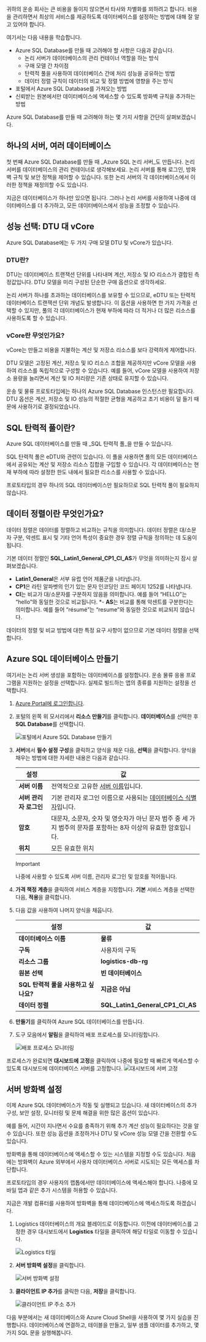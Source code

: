 귀하의 운송 회사는 큰 비용을 들이지 않으면서 타사와 차별화를 꾀하려고 합니다. 비용을 관리하면서 최상의 서비스를 제공하도록 데이터베이스를 설정하는 방법에 대해 잘 알고 있어야 합니다.

여기서는 다음 내용을 학습합니다.

- Azure SQL Database를 만들 때 고려해야 할 사항은 다음과 같습니다.
  - 논리 서버가 데이터베이스의 관리 컨테이너 역할을 하는 방식
  - 구매 모델 간 차이점
  - 탄력적 풀을 사용하여 데이터베이스 간에 처리 성능을 공유하는 방법
  - 데이터 정렬 규칙이 데이터의 비교 및 정렬 방법에 영향을 주는 방식
- 포털에서 Azure SQL Database를 가져오는 방법
- 신뢰받는 원본에서만 데이터베이스에 액세스할 수 있도록 방화벽 규칙을 추가하는 방법

Azure SQL Database를 만들 때 고려해야 하는 몇 가지 사항을 간단히 살펴보겠습니다.

## <a name="one-server-many-databases"></a>하나의 서버, 여러 데이터베이스

첫 번째 Azure SQL Database를 만들 때 _Azure SQL 논리 서버_도 만듭니다. 논리 서버를 데이터베이스의 관리 컨테이너로 생각해보세요. 논리 서버를 통해 로그인, 방화벽 규칙 및 보안 정책을 제어할 수 있습니다. 또한 논리 서버의 각 데이터베이스에서 이러한 정책을 재정의할 수도 있습니다.

지금은 데이터베이스가 하나만 있으면 됩니다. 그러나 논리 서버를 사용하여 나중에 데이터베이스를 더 추가하고, 모든 데이터베이스에서 성능을 조정할 수 있습니다.

## <a name="choose-performance-dtus-versus-vcores"></a>성능 선택: DTU 대 vCore

Azure SQL Database에는 두 가지 구매 모델 DTU 및 vCore가 있습니다.

### <a name="what-are-dtus"></a>DTU란?

DTU는 데이터베이스 트랜잭션 단위를 나타내며 계산, 저장소 및 IO 리소스가 결합된 측정값입니다. DTU 모델을 미리 구성된 단순한 구매 옵션으로 생각하세요.

논리 서버가 하나를 초과하는 데이터베이스를 보유할 수 있으므로, eDTU 또는 탄력적 데이터베이스 트랜잭션 단위 개념도 발생합니다. 이 옵션을 사용하면 한 가지 가격을 선택할 수 있지만, 풀의 각 데이터베이스가 현재 부하에 따라 더 적거나 더 많은 리소스를 사용하도록 할 수 있습니다.

### <a name="what-are-vcores"></a>vCore란 무엇인가요?

vCore는 만들고 비용을 지불하는 계산 및 저장소 리소스를 보다 강력하게 제어합니다.

DTU 모델은 고정된 계산, 저장소 및 IO 리소스 조합을 제공하지만 vCore 모델을 사용하여 리소스를 독립적으로 구성할 수 있습니다. 예를 들어, vCore 모델을 사용하여 저장소 용량을 늘리면서 계산 및 IO 처리량은 기존 상태로 유지할 수 있습니다.

운송 및 물류 프로토타입에는 하나의 Azure SQL Database 인스턴스만 필요합니다. DTU 옵션은 계산, 저장소 및 IO 성능의 적절한 균형을 제공하고 초기 비용이 덜 들기 때문에 사용하기로 결정되었습니다.

## <a name="what-are-sql-elastic-pools"></a>SQL 탄력적 풀이란?

Azure SQL 데이터베이스를 만들 때 _SQL 탄력적 풀_을 만들 수 있습니다.

SQL 탄력적 풀은 eDTU와 관련이 있습니다. 이 풀을 사용하면 풀의 모든 데이터베이스에서 공유되는 계산 및 저장소 리소스 집합을 구입할 수 있습니다. 각 데이터베이스는 현재 부하에 따라 설정한 한도 내에서 필요한 리소스를 사용할 수 있습니다.

프로토타입의 경우 하나의 SQL 데이터베이스만 필요하므로 SQL 탄력적 풀이 필요하지 않습니다.

## <a name="what-is-collation"></a>데이터 정렬이란 무엇인가요?

데이터 정렬은 데이터를 정렬하고 비교하는 규칙을 의미합니다. 데이터 정렬은 대/소문자 구분, 악센트 표시 및 기타 언어 특성이 중요한 경우 정렬 규칙을 정의하는 데 도움이 됩니다.

기본 데이터 정렬인 **SQL_Latin1_General_CP1_CI_AS**가 무엇을 의미하는지 잠시 살펴보겠습니다.

- **Latin1_General**은 서부 유럽 언어 제품군을 나타냅니다.
- **CP1**은 라틴 알파벳의 인기 있는 문자 인코딩인 코드 페이지 1252를 나타냅니다.
- **CI**는 비교가 대/소문자를 구분하지 않음을 의미합니다. 예를 들어 “HELLO”는 “hello”와 동일한 것으로 비교됩니다.
*- **AS**는 비교를 통해 악센트를 구분한다는 의미합니다. 예를 들어 “résumé”는 “resume”와 동일한 것으로 비교되지 않습니다.

데이터의 정렬 및 비교 방법에 대한 특정 요구 사항이 없으므로 기본 데이터 정렬을 선택합니다.

## <a name="create-your-azure-sql-database"></a>Azure SQL 데이터베이스 만들기

여기서는 논리 서버 생성을 포함하는 데이터베이스를 설정합니다. 운송 물류 응용 프로그램을 지원하는 설정을 선택합니다. 실제로 빌드하는 앱의 종류를 지원하는 설정을 선택합니다.

1. [Azure Portal에 로그인합니다](https://portal.azure.com?azure-portal=true).

1. 포털의 왼쪽 위 모서리에서 **리소스 만들기**를 클릭합니다. **데이터베이스**를 선택한 후 **SQL Database**를 선택합니다.

   ![포털에서 Azure SQL Database 만들기](../media-draft/create-db.png)

1. **서버**에서 **필수 설정 구성**을 클릭하고 양식을 채운 다음, **선택**을 클릭합니다. 양식을 채우는 방법에 대한 자세한 내용은 다음과 같습니다.

    | 설정      | 값 |
    | ------------ | ----- |
    | **서버 이름** | 전역적으로 고유한 [서버 이름](https://docs.microsoft.com/azure/architecture/best-practices/naming-conventions)입니다. |
    | **서버 관리자 로그인** | 기본 관리자 로그인 이름으로 사용되는 [데이터베이스 식별자](https://docs.microsoft.com/sql/relational-databases/databases/database-identifiers)입니다. |
    | **암호** | 대문자, 소문자, 숫자 및 영숫자가 아닌 문자 범주 중 세 가지 범주의 문자를 포함하는 8자 이상의 유효한 암호입니다. |
    | **위치** | 모든 유효한 위치 |
    > [!IMPORTANT]
    > 나중에 사용할 수 있도록 서버 이름, 관리자 로그인 및 암호를 적어둡니다.

1. **가격 책정 계층**을 클릭하여 서비스 계층을 지정합니다. **기본** 서비스 계층을 선택한 다음, **적용**을 클릭합니다.

1. 다음 값을 사용하여 나머지 양식을 채웁니다.

    | 설정      | 값 |
    | ------------ | ----- |
    | **데이터베이스 이름** | **물류** | 
    | **구독** | 사용자의 구독 |
    | **리소스 그룹** | **logistics-db-rg** | 
    | **원본 선택** | **빈 데이터베이스** | 
    | **SQL 탄력적 풀을 사용하고 싶나요?** | **지금은 아님** |
    | **데이터 정렬** | **SQL_Latin1_General_CP1_CI_AS** |

1. **만들기**를 클릭하여 Azure SQL 데이터베이스를 만듭니다.

1. 도구 모음에서 **알림**을 클릭하여 배포 프로세스를 모니터링합니다.

   ![배포 프로세스 모니터링](../media-draft/notifications-progress.png)

프로세스가 완료되면 **대시보드에 고정**을 클릭하여 나중에 필요할 때 빠르게 액세스할 수 있도록 대시보드에 데이터베이스 서버를 고정합니다.
   ![대시보드에 서버 고정](../media-draft/notifications-complete.png)

## <a name="set-the-server-firewall"></a>서버 방화벽 설정

이제 Azure SQL 데이터베이스가 작동 및 실행되고 있습니다. 새 데이터베이스의 추가 구성, 보안 설정, 모니터링 및 문제 해결을 위한 많은 옵션이 있습니다.

예를 들어, 시간이 지나면서 수요를 충족하기 위해 추가 계산 성능이 필요하다는 것을 알 수 있습니다. 또한 성능 옵션을 조정하거나 DTU 및 vCore 성능 모델 간을 전환할 수도 있습니다.

방화벽을 통해 데이터베이스에 액세스할 수 있는 시스템을 지정할 수도 있습니다. 처음에는 방화벽이 Azure 외부에서 사용자 데이터베이스 서버로 시도되는 모든 액세스를 차단합니다.

프로토타입의 경우 사용자의 랩톱에서만 데이터베이스에 액세스해야 합니다. 나중에 모바일 앱과 같은 추가 시스템을 허용할 수 있습니다.

지금은 개발 컴퓨터를 사용하여 방화벽을 통해 데이터베이스에 액세스하도록 하겠습니다.

1. Logistics 데이터베이스의 개요 블레이드로 이동합니다. 이전에 데이터베이스를 고정한 경우 대시보드에서 **Logistics** 타일을 클릭하여 해당 타일로 이동할 수 있습니다.

    ![Logistics 타일](../media-draft/logistics-tile.png)

1. **서버 방화벽 설정**을 클릭합니다.

    ![서버 방화벽 설정](../media-draft/set-server-firewall.png)

1. **클라이언트 IP 추가**를 클릭한 다음, **저장**을 클릭합니다.

    ![클라이언트 IP 주소 추가](../media-draft/add-client-ip.png)

다음 부분에서는 새 데이터베이스와 Azure Cloud Shell을 사용하여 몇 가지 실습을 진행합니다. 데이터베이스에 연결하고, 테이블을 만들고, 일부 샘플 데이터를 추가하고, 몇 가지 SQL 문을 실행해봅니다.
